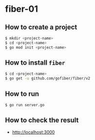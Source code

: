 # fiber-01

## How to create a project

```bash
$ mkdir <project-name>
$ cd <project-name>
$ go mod init <project-name>
```

## How to install `fiber`

```bash
$ cd <project-name>
$ go get -u github.com/gofiber/fiber/v2
```

## How to run

```bash
$ go run server.go
```

## How to check the result

- <http://localhost:3000>

